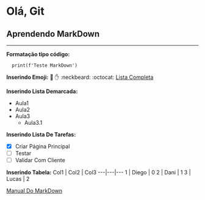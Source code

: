 # Olá, Git
## Aprendendo MarkDown
***

**Formatação tipo código:**
```
  print(f'Teste MarkDown')
```

**Inserindo Emoji:**
:monkey: :hand: :neckbeard: :octocat:
[Lista Completa](https://gist.github.com/rxaviers/7360908)

**Inserindo Lista Demarcada:**
* Aula1
* Aula2
* Aula3
   * Aula3.1

**Inserindo Lista De Tarefas:**
- [x] Criar Página Principal
- [ ] Testar
- [ ] Validar Com Cliente

**Inserindo Tabela:**
Col1 | Col2 | Col3
---|---|---
1 | Diego | 0
2 | Dani | 1
3 | Lucas | 2

[Manual Do MarkDown](https://github.com/gustavoguanabara/git-github/blob/master/manuais-PDF/guia-markdown.pdf)
